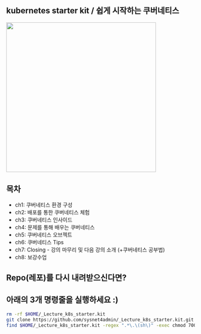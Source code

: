 ## kubernetes starter kit / 쉽게 시작하는 쿠버네티스

<a href="https://www.inflearn.com/course/쿠버네티스-쉽게시작?inst=cf657a9d">
<img src="https://cdn.inflearn.com/public/files/courses/326651/0f14d4e6-adbe-4138-a373-14da74deb178/326651-kor.png" width="400">
</a>

## 목차 
- ch1: 쿠버네티스 환경 구성 
- ch2: 배포를 통한 쿠버네티스 체험 
- ch3: 쿠버네티스 인사이드 
- ch4: 문제를 통해 배우는 쿠버네티스 
- ch5: 쿠버네티스 오브젝트 
- ch6: 쿠버네티스 Tips
- ch7: Closing - 강의 마무리 및 다음 강의 소개 (+쿠버네티스 공부법)
- ch8: 보강수업 

## Repo(레포)를 다시 내려받으신다면? 
## 아래의 3개 명령줄을 실행하세요 :) 
```bash 
rm -rf $HOME/_Lecture_k8s_starter.kit 
git clone https://github.com/sysnet4admin/_Lecture_k8s_starter.kit.git $HOME/_Lecture_k8s_starter.kit
find $HOME/_Lecture_k8s_starter.kit -regex ".*\.\(sh\)" -exec chmod 700 {} \;
```
